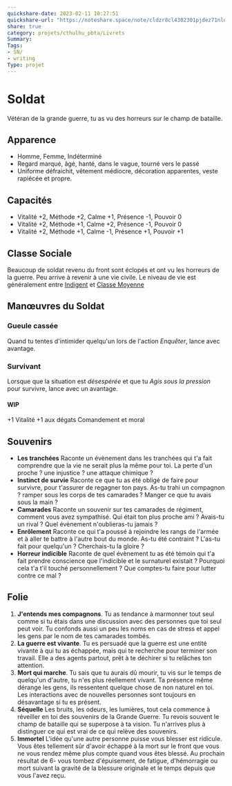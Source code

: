 ```yaml
---
quickshare-date: 2023-02-11 10:27:51
quickshare-url: "https://noteshare.space/note/cldzr8cl4302301pjdez71nlq#f6Gev8/XCsVGYcglLYO8QGn5em8m57Ker38uqLxZg08"
share: true 
category: projets/cthulhu_pbta/Livrets
Summary: 
Tags:
- SN/
- writing
Type: projet
---
```

# Soldat

Vétéran de la grande guerre, tu as vu des horreurs sur le champ de bataille.

## Apparence

- Homme, Femme, Indéterminé
- Regard marqué, âgé, hanté, dans le vague, tourné vers le passé
- Uniforme défraichit, vêtement médiocre, décoration apparentes, veste rapiécée et propre.
## Capacités

- Vitalité +2, Méthode +2, Calme +1, Présence -1, Pouvoir 0
- Vitalité +2, Méthode +1, Calme +2, Présence -1, Pouvoir 0
- Vitalité +2, Méthode +1, Calme -1, Présence +1, Pouvoir +1

## Classe Sociale

Beaucoup de soldat revenu du front sont éclopés et ont vu les horreurs de la guerre. Peu arrive à revenir à une vie civile. Le niveau de vie est généralement entre [Indigent](Indigent.md) et [Classe Moyenne](Classe%20Moyenne.md)

## Manœuvres du Soldat

### Gueule cassée 

Quand tu tentes d'intimider quelqu'un lors de l'action *Enquêter*, lance avec avantage.

### Survivant 

Lorsque que la situation est *désespérée* et que tu *Agis sous la pression* pour survivre, lance avec un avantage.

#### WIP
+1 Vitalité
+1 aux dégats
Comandement et moral

## Souvenirs

- **Les tranchées**
  Raconte un évènement dans les tranchées qui t'a fait comprendre que la vie ne serait plus la même pour toi. La perte d'un proche ? une injustice ? une attaque chimique ? 
- **Instinct de survie**
  Raconte ce que tu as été obligé de faire pour survivre, pour t'assurer de regagner ton pays. As-tu trahi un compagnon ? ramper sous les corps de tes camarades ? Manger ce que tu avais sous la main ?
- **Camarades**
  Raconte un souvenir sur tes camarades de régiment, comment vous avez sympathisé. Qui était ton plus proche ami ? Avais-tu un rival ? Quel évènement n'oublieras-tu jamais ? 
- **Enrôlement**
  Raconte ce qui t'a poussé à rejoindre les rangs de l'armée et à aller te battre à l'autre bout du monde. As-tu été contraint ? L'as-tu fait pour quelqu'un ? Cherchais-tu la gloire ?
- **Horreur indicible**
  Raconte de quel évènement tu as été témoin qui t'a fait prendre conscience que l'indicible et le surnaturel existait ? Pourquoi cela t'a t'il touché personnellement ? Que comptes-tu faire pour lutter contre ce mal ?

## Folie

1. **J'entends mes compagnons**.
   Tu as tendance à marmonner tout seul comme si tu étais dans une discussion avec des personnes que toi seul peut voir. Tu confonds aussi un peu les noms en cas de stress et appel les gens par le nom de tes camarades tombés.
2. **La guerre est vivante**.
   Tu es persuadé que la guerre est une entité vivante à qui tu as échappée, mais qui te recherche pour terminer son travail. Elle a des agents partout, prêt à te déchirer si tu relâches ton attention.
3. **Mort qui marche**.
   Tu sais que tu aurais dû mourir, tu vis sur le temps de quelqu'un d'autre, tu n'es plus réellement vivant. Ta présence même dérange les gens, ils ressentent quelque chose de non naturel en toi. Les interactions avec de nouvelles personnes sont toujours en désavantage si tu es présent.
4. **Séquelle**
   Les bruits, les odeurs, les lumières, tout cela commence à réveiller en toi des souvenirs de la Grande Guerre. Tu revois souvent le champ de bataille qui se superpose à ta vision. Tu n'arrives plus à distinguer ce qui est vrai de ce qui relève des souvenirs. 
5. **Immortel**
   L'idée qu'une autre personne puisse vous blesser est ridicule. Vous êtes tellement sûr d'avoir échappé à la mort sur le front que vous ne vous rendez même plus compte quand vous êtes blessé. Au prochain résultat de 6- vous tombez d'épuisement, de fatigue, d'hémorragie ou mort suivant la gravité de la blessure originale et le temps depuis que vous l'avez reçu.